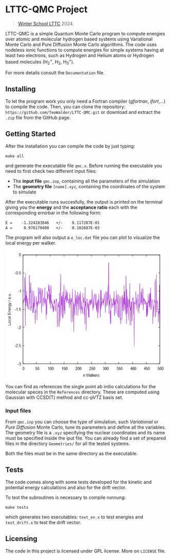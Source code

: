 # LTTC-QMC Project
> [Winter School LTTC](https://www.lcpq.ups-tlse.fr/lttc/) 2024.

LTTC-QMC is a simple Quantum Monte Carlo program to compute energies over atomic and molecular hydrogen based systems using Variational Monte Carlo and Pure Diffusion Monte Carlo algorithms.
The code uses nodeless ionic functions to compute energies for simple systems having at least two electrons, such as Hydrogen and Helium atoms or Hydrogen based molecules (H<sub>2</sub><sup>+</sup>, H<sub>2</sub>, H<sub>3</sub><sup>+</sup>).

For more details consult the ```Documentation``` file.

## Installing
To let the program work you only need a Fortran compiler (*gfortran*, *ifort*,...) to compile the code.
Then, you can clone the repository: ```https://github.com/TeoWalder/LTTC-QMC.git``` 
or download and extract the `.zip` file from the GitHub page.

## Getting Started
After the installation you can compile the code by just typing:
```
make all
```
and generate the executable file ```qmc.x```.
Before running the executable you need to first check two different input files:

- The **input file** ```qmc.inp```, containing all the parameters of the simulation
- The **geometry file** ```[name].xyz```, containing the coordinates of the system to simulate

After the executable runs succesfully, the output is printed on the terminal giving you the **energy** and the **acceptance ratio** each with the corresponding errorbar in the following form:

```
E =    -1.324283046   +/-    0.117287E-01
A =     0.976170400   +/-    0.102687E-03
```
The program will also output a ```e_loc.dat``` file you can plot to visualize the local energy per walker.

<img src="plot_example.png" width="500" height="400">

You can find as references the single point ab initio calculations for the molecular speces in the ```References``` directory.
These are computed using Gaussian with CCSD(T) method and cc-pVTZ basis set.

### Input files
From ```qmc.inp``` you can choose the type of simulation, such *Variational* or *Pure Diffusion* Monte Carlo, tune its parameters and define all the variables.
The geometry file is a ```.xyz``` specifying the nuclear coordinates and its name must be specified inside the iput file. You can already find a set of prepared files in the directory ```Geometries/``` for all the tested systems.

Both the files must be in the same directory as the executable.

## Tests
The code comes along with some tests developed for the kinetic and potential energy calculations and also for the drift vector.

To test the subroutines is necessary to compile runnung:
```
make tests
```
which generates two executables: ```text_en.x``` to test energies and ```test_drift.x``` to test the drift vector.

## Licensing
The code in this project is licensed under GPL license. More on ```LICENSE``` file.
